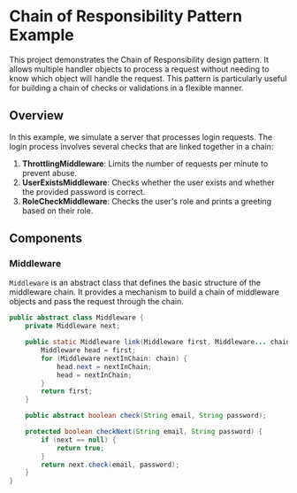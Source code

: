 # Chain of Responsibility Pattern Example

This project demonstrates the Chain of Responsibility design pattern. It allows multiple handler objects to process a request without needing to know which object will handle the request. This pattern is particularly useful for building a chain of checks or validations in a flexible manner.

## Overview

In this example, we simulate a server that processes login requests. The login process involves several checks that are linked together in a chain:

1. **ThrottlingMiddleware**: Limits the number of requests per minute to prevent abuse.
2. **UserExistsMiddleware**: Checks whether the user exists and whether the provided password is correct.
3. **RoleCheckMiddleware**: Checks the user's role and prints a greeting based on their role.

## Components

### Middleware

`Middleware` is an abstract class that defines the basic structure of the middleware chain. It provides a mechanism to build a chain of middleware objects and pass the request through the chain.

```java
public abstract class Middleware {
    private Middleware next;

    public static Middleware link(Middleware first, Middleware... chain) {
        Middleware head = first;
        for (Middleware nextInChain: chain) {
            head.next = nextInChain;
            head = nextInChain;
        }
        return first;
    }

    public abstract boolean check(String email, String password);

    protected boolean checkNext(String email, String password) {
        if (next == null) {
            return true;
        }
        return next.check(email, password);
    }
}
